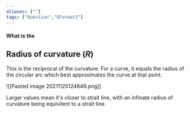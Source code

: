 ```yaml
---
aliases: [""]
tags: ["Question","QFormat3"]
---
```


#### What is the
## Radius of curvature ($R$)
This is the reciprocal of the curvature. For a curve, it equals the radius of the circular arc which best approximates the curve at that point.

![[Pasted image 20211125124649.png]]

Larger values mean it's closer to strait line, with an infinate radius of curvature being equivilent to a strait line.